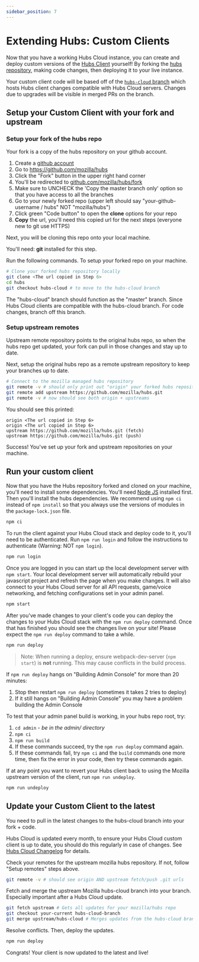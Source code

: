 ```yaml
---
sidebar_position: 7
---
```


# Extending Hubs: Custom Clients

Now that you have a working Hubs Cloud instance, you can create and deploy custom versions of the [Hubs Client](https://hubs.mozilla.com) yourself! By forking the [hubs repository](https://github.com/mozilla/hubs), making code changes, then deploying it to your live instance.

Your custom client code will be based off of the [`hubs-cloud` branch](https://github.com/mozilla/hubs/tree/hubs-cloud) which hosts Hubs client changes compatible with Hubs Cloud servers. Changes due to upgrades will be visible in merged PRs on the branch.

## Setup your Custom Client with your fork and upstream

### Setup your fork of the hubs repo

Your fork is a copy of the hubs repository on your github account.

1. Create a [github account](https://github.com)
1. Go to https://github.com/mozilla/hubs
1. Click the "Fork" button in the upper right hand corner
1. You'll be redirected to [github.com/mozilla/hubs/fork](https://github.com/mozilla/hubs/fork)
1. Make sure to UNCHECK the 'Copy the master branch only' option so that you have access to all the branches
1. Go to your newly forked repo (upper left should say "your-github-username / hubs" NOT "mozilla/hubs")
1. Click green "Code button" to open the **clone** options for your repo
1. **Copy** the url, you'll need this copied url for the next steps (everyone new to git use HTTPS)

Next, you will be cloning this repo onto your local machine.

You'll need: **git** installed for this step.

Run the following commands. To setup your forked repo on your machine.

```bash
# Clone your forked hubs repository locally
git clone <The url copied in Step 6>
cd hubs
git checkout hubs-cloud # to move to the hubs-cloud branch
```

The "hubs-cloud" branch should function as the "master" branch. Since Hubs Cloud clients are compatible with the hubs-cloud branch. For code changes, branch off this branch.

### Setup upstream remotes

Upstream remote repository points to the original hubs repo, so when the hubs repo get updated, your fork can pull in those changes and stay up to date.

Next, setup the original hubs repo as a remote upstream repository to keep your branches up to date.

```bash
# Connect to the mozilla managed hubs repository
git remote -v # should only print out "origin" your forked hubs repository url
git remote add upstream https://github.com/mozilla/hubs.git
git remote -v # now should see both origin + upstreams
```

You should see this printed:

```
origin <The url copied in Step 6>
origin <The url copied in Step 6>
upstream https://github.com/mozilla/hubs.git (fetch)
upstream https://github.com/mozilla/hubs.git (push)
```

Success! You've set up your fork and upstream repositories on your machine.

## Run your custom client

Now that you have the Hubs repository forked and cloned on your machine, you'll need to install some dependencies. You'll need [Node JS](https://nodejs.org/en/) installed first. Then you'll install the hubs dependencies. We recommend using `npm ci` instead of `npm install` so that you always use the versions of modules in the `package-lock.json` file.

```bash
npm ci
```

To run the client against your Hubs Cloud stack and deploy code to it, you'll need to be authenticated. Run `npm run login` and follow the instructions to authenticate (Warning: NOT `npm login`).

```bash
npm run login
```

Once you are logged in you can start up the local development server with `npm start`. Your local development server will automatically rebuild your javascript project and refresh the page when you make changes. It will also connect to your Hubs Cloud server for all API requests, game/voice networking, and fetching configurations set in your admin panel.

```bash
npm start
```

After you've made changes to your client's code you can deploy the changes to your Hubs Cloud stack with the `npm run deploy` command. Once that has finished you should see the changes live on your site! Please expect the `npm run deploy` command to take a while.

```bash
npm run deploy
```

> Note: When running a deploy, ensure webpack-dev-server (`npm start`) is **not** running. This may cause conflicts in the build process.

If `npm run deploy` hangs on "Building Admin Console" for more than 20 minutes:

1. Stop then restart `npm run deploy` (sometimes it takes 2 tries to deploy)
1. If it still hangs on "Building Admin Console" you may have a problem building the Admin Console

To test that your admin panel build is working, in your hubs repo root, try:

1. `cd admin` - _be in the admin/ directory_
1. `npm ci`
1. `npm run build`
1. If these commands succeed, try the `npm run deploy` command again.
1. If these commands fail, try `npm ci` and the `build` commands one more time, then fix the error in your code, then try these commands again.

If at any point you want to revert your Hubs client back to using the Mozilla upstream version of the client, run `npm run undeploy`.

```bash
npm run undeploy
```

## Update your Custom Client to the latest

You need to pull in the latest changes to the hubs-cloud branch into your fork + code.

Hubs Cloud is updated every month, to ensure your Hubs Cloud custom client is up to date, you should do this regularly in case of changes. See [Hubs Cloud Changelog](https://github.com/mozilla/hubs-cloud/blob/master/CHANGELOG.md) for details.

Check your remotes for the upstream mozilla hubs repository. If not, follow "Setup remotes" steps above.

```bash
git remote -v # should see origin AND upstream fetch/push .git urls
```

Fetch and merge the upstream Mozilla hubs-cloud branch into your branch. Especially important after a Hubs Cloud update.

```bash
git fetch upstream # Gets all updates for your mozilla/hubs repo
git checkout your-current hubs-cloud-branch
git merge upstream/hubs-cloud # Merges updates from the hubs-cloud branch into your current branch
```

Resolve conflicts. Then, deploy the updates.

```bash
npm run deploy
```

Congrats! Your client is now updated to the latest and live!
